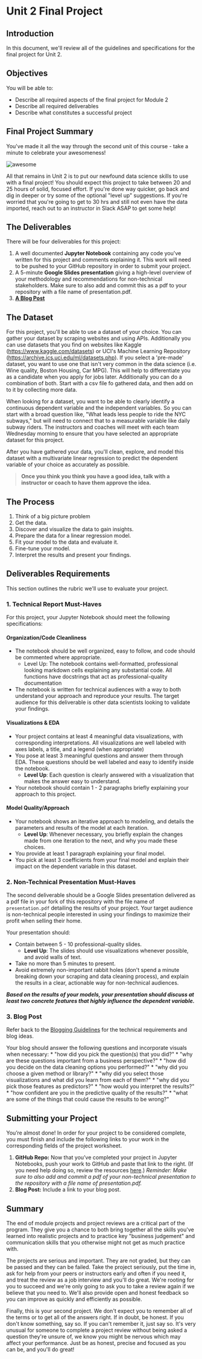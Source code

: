 
# Unit 2 Final Project


## Introduction

In this document, we'll review all of the guidelines and specifications for the final project for Unit 2.

## Objectives
You will be able to:
* Describe all required aspects of the final project for Module 2
* Describe all required deliverables
* Describe what constitutes a successful project

## Final Project Summary

You've made it all the way through the second unit of this course - take a minute to celebrate your awesomeness!

![awesome](https://raw.githubusercontent.com/learn-co-curriculum/dsc-v2-mod1-final-project/master/awesome.gif)

All that remains in Unit 2 is to put our newfound data science skills to use with a final project! You should expect this project to take between 20 and 25 hours of solid, focused effort. If you're done way quicker, go back and dig in deeper or try some of the optional "level up" suggestions. If you're worried that you're going to get to 30 hrs and still not even have the data imported, reach out to an instructor in Slack ASAP to get some help!


## The Deliverables

There will be four  deliverables for this project:

1. A well documented **Jupyter Notebook** containing any code you've written for this project and comments explaining it. This work will need to be pushed to your GitHub repository in order to submit your project.  
2. A 5-minute **Google Slides presentation**  giving a high-level overview of your methodology and recommendations for non-technical stakeholders. Make sure to also add and commit this as a pdf  to your repository with a file name of presentation.pdf.
3. **[A Blog Post](https://github.com/learn-co-curriculum/dsc-welcome-blogging)**


## The Dataset

For this project, you'll be able to use a dataset of your choice. You can gather your dataset by scraping websites and using APIs. Additionally you can use datasets that you find on websites like Kaggle (https://www.kaggle.com/datasets) or UCI's Machine Learning Repository (https://archive.ics.uci.edu/ml/datasets.php). If you select a 'pre-made' dataset, you want to use one that isn't very common in the data science (i.e. Wine quality, Boston Housing, Car MPG). This will help to differentiate you as a candidate when you apply for jobs later. Additionally you can do a combination of both.  Start with a csv file fo gathered data, and then add on to it by collecting more data.   

When looking for a dataset, you want to be able to clearly identify a continuous dependent variable and the independent variables.  So you can start with a broad question like, "What leads less people to ride the NYC subways," but will need to connect that to a measurable variable like daily subway riders. The instructors and coaches will meet with each team Wednesday morning to ensure that you have selected an appropriate dataset for this project.

After you have gathered your data, you'll clean, explore, and model this dataset with a multivariate linear regression to predict the dependent variable of your choice as accurately as possible.

> **Once you think you think you have a good idea, talk with a instructor or coach to have them approve the idea.**


## The Process

1. Think of a big picture problem
2. Get the data.
3. Discover and visualize the data to gain insights.
4. Prepare the data for a linear regression model.
5. Fit your model to the data and evaluate it. 
6. Fine-tune your model.
7. Interpret the results and present your findings.



## Deliverables Requirements

This section outlines the rubric we'll use to evaluate your project.

### 1. Technical Report Must-Haves

For this project, your Jupyter Notebook should meet the following specifications:

#### Organization/Code Cleanliness

* The notebook should be well organized, easy to follow,  and code should be commented where appropriate.  
    * Level Up: The notebook contains well-formatted, professional looking markdown cells explaining any substantial code.  All functions have docstrings that act as professional-quality documentation
* The notebook is written for technical audiences with a way to both understand your approach and reproduce your results. The target audience for this deliverable is other data scientists looking to validate your findings.

#### Visualizations & EDA

* Your project contains at least 4 meaningful data visualizations, with corresponding interpretations. All visualizations are well labeled with axes labels, a title, and a legend (when appropriate)  
* You pose at least 3 meaningful questions and answer them through EDA.  These questions should be well labeled and easy to identify inside the notebook.
    * **Level Up**: Each question is clearly answered with a visualization that makes the answer easy to understand.   
* Your notebook should contain 1 - 2 paragraphs briefly explaining your approach to this project.

#### Model Quality/Approach

* Your notebook shows an iterative approach to modeling, and details the parameters and results of the model at each iteration.  
    * **Level Up**: Whenever necessary, you briefly explain the changes made from one iteration to the next, and why you made these choices.  
* You provide at least 1 paragraph explaining your final model.   
* You pick at least 3 coefficients from your final model and explain their impact on the dependent variable in this dataset.   



### 2. Non-Technical Presentation Must-Haves

The second deliverable should be a Google Slides presentation delivered as a pdf file in your fork of this repository with the file name of `presentation.pdf` detailing the results of your project.  Your target audience is non-technical people interested in using your findings to maximize their profit when selling their home.

Your presentation should:

* Contain between 5 - 10 professional-quality slides.  
    * **Level Up**: The slides should use visualizations whenever possible, and avoid walls of text.
* Take no more than 5 minutes to present.   
* Avoid extremely non-important rabbit holes (don't spend a minute breaking down your scraping and data cleaning process), and explain the results in a clear, actionable way for non-technical audiences.   

**_Based on the results of your models, your presentation should discuss at least two concrete features that highly influence the dependent variable._**

### 3. Blog Post

Refer back to the [Blogging Guidelines](https://github.com/learn-co-curriculum/dsc-welcome-blogging) for the technical requirements and blog ideas.

Your blog should answer the following questions and incorporate visuals when necessary:
    * "how did you pick the question(s) that you did?"
    * "why are these questions important from a business perspective?"
    * "how did you decide on the data cleaning options you performed?"
    * "why did you choose a given method or library?"
    * "why did you select those visualizations and what did you learn from each of them?"
    * "why did you pick those features as predictors?"
    * "how would you interpret the results?"
    * "how confident are you in the predictive quality of the results?"
    * "what are some of the things that could cause the results to be wrong?"

## Submitting your Project

 You’re almost done! In order for your project to be considered complete, you must finish and include the following links to your work in the corresponding fields of the project worksheet.

 1. **GitHub Repo:** Now that you’ve completed your project in Jupyter Notebooks, push your work to GitHub and paste that link to the right. (If you need help doing so, review the resources [here](https://docs.google.com/spreadsheets/d/1CNGDhjcQZDRx2sWByd2v-mgUOjy13Cd_hQYVXPuzEDE/edit#gid=0).)
_Reminder: Make sure to also add and commit a pdf of your non-technical presentation to the repository with a file name of presentation.pdf._
2. **Blog Post:** Include a link to your blog post.


## Summary

The end of module projects and project reviews are a critical part of the program. They give you a chance to both bring together all the skills you've learned into realistic projects and to practice key "business judgement" and communication skills that you otherwise might not get as much practice with.

The projects are serious and important. They are not graded, but they can be passed and they can be failed. Take the project seriously, put the time in, ask for help from your peers or instructors early and often if you need it, and treat the review as a job interview and you'll do great. We're rooting for you to succeed and we're only going to ask you to take a review again if we believe that you need to. We'll also provide open and honest feedback so you can improve as quickly and efficiently as possible.

Finally, this is your second project. We don't expect you to remember all of the terms or to get all of the answers right. If in doubt, be honest. If you don't know something, say so. If you can't remember it, just say so. It's very unusual for someone to complete a project review without being asked a question they're unsure of, we know you might be nervous which may affect your performance. Just be as honest, precise and focused as you can be, and you'll do great!
